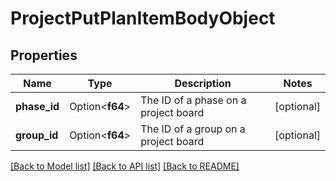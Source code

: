 # ProjectPutPlanItemBodyObject

## Properties

Name | Type | Description | Notes
------------ | ------------- | ------------- | -------------
**phase_id** | Option<**f64**> | The ID of a phase on a project board | [optional]
**group_id** | Option<**f64**> | The ID of a group on a project board | [optional]

[[Back to Model list]](../README.md#documentation-for-models) [[Back to API list]](../README.md#documentation-for-api-endpoints) [[Back to README]](../README.md)



